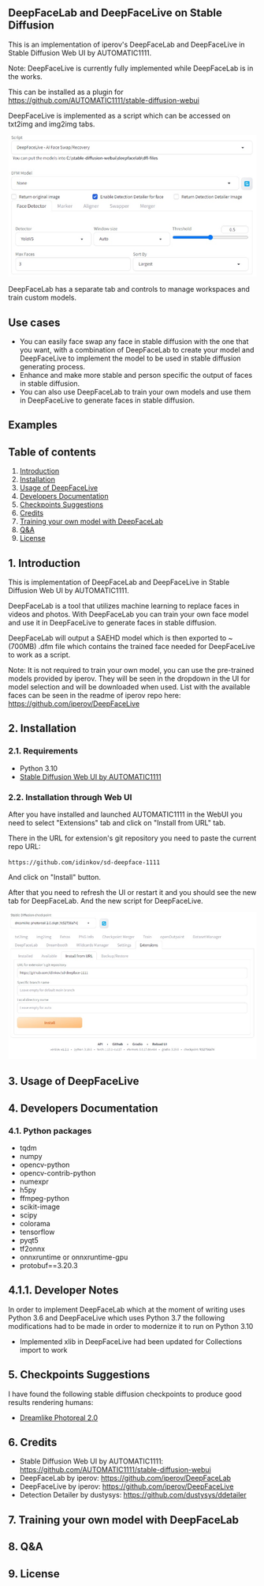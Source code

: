 ## DeepFaceLab and DeepFaceLive on Stable Diffusion

This is an implementation of iperov's DeepFaceLab and DeepFaceLive in Stable Diffusion Web UI by AUTOMATIC1111.

Note: DeepFaceLive is currently fully implemented while DeepFaceLab is in the works.

This can be installed as a plugin for https://github.com/AUTOMATIC1111/stable-diffusion-webui

DeepFaceLive is implemented as a script which can be accessed on txt2img and img2img tabs.

![](images/deepfacelive-scripts-tab.jpg)

DeepFaceLab has a separate tab and controls to manage workspaces and train custom models.

## Use cases

- You can easily face swap any face in stable diffusion with the one that you want, with a combination of DeepFaceLab to create your model and DeepFaceLive to implement the model to be used in stable diffusion generating process.
- Enhance and make more stable and person specific the output of faces in stable diffusion.
- You can also use DeepFaceLab to train your own models and use them in DeepFaceLive to generate faces in stable diffusion.

## Examples


## Table of contents

1) [Introduction](#1-introduction)
2) [Installation](#2-installation)
3) [Usage of DeepFaceLive](#3-usage-of-deepfacelive)
4) [Developers Documentation](#4-developers-documentation)
5) [Checkpoints Suggestions](#5-checkpoints-suggestions)
6) [Credits](#6-credits)
7) [Training your own model with DeepFaceLab](#7-training-your-own-model-with-deepfacelab)
8) [Q&A](#8-qa)
9) [License](#9-license)

## 1. Introduction

This is implementation of DeepFaceLab and DeepFaceLive in Stable Diffusion Web UI by AUTOMATIC1111.

DeepFaceLab is a tool that utilizes machine learning to replace faces in videos and photos. With DeepFaceLab you can train your own face model and use it in DeepFaceLive to generate faces in stable diffusion.

DeepFaceLab will output a SAEHD model which is then exported to ~(700MB) .dfm file which contains the trained face needed for DeepFaceLive to work as a script.

Note: It is not required to train your own model, you can use the pre-trained models provided by iperov. They will be seen in the dropdown in the UI for model selection and will be downloaded when used. List with the available faces can be seen in the readme of iperov repo here: https://github.com/iperov/DeepFaceLive

## 2. Installation

### 2.1. Requirements

- Python 3.10
- [Stable Diffusion Web UI by AUTOMATIC1111](https://github.com/AUTOMATIC1111/stable-diffusion-webui)

### 2.2. Installation through Web UI

After you have installed and launched AUTOMATIC1111 in the WebUI you need to select "Extensions" tab and click on "Install from URL" tab.

There in the URL for extension's git repository you need to paste the current repo URL:
    
`https://github.com/idinkov/sd-deepface-1111`

And click on "Install" button.

After that you need to refresh the UI or restart it and you should see the new tab for DeepFaceLab. And the new script for DeepFaceLive.

![](images/installation-web-ui.jpg)

## 3. Usage of DeepFaceLive

## 4. Developers Documentation

### 4.1. Python packages
- tqdm
- numpy
- opencv-python
- opencv-contrib-python
- numexpr
- h5py
- ffmpeg-python
- scikit-image
- scipy
- colorama
- tensorflow
- pyqt5
- tf2onnx
- onnxruntime or onnxruntime-gpu
- protobuf==3.20.3

## 4.1.1. Developer Notes

In order to implement DeepFaceLab which at the moment of writing uses Python 3.6 and DeepFaceLive which uses Python 3.7 the following modifications had to be made in order to modernize it to run on Python 3.10

- Implemented xlib in DeepFaceLive had been updated for Collections import to work


## 5. Checkpoints Suggestions

I have found the following stable diffusion checkpoints to produce good results rendering humans:
* [Dreamlike Photoreal 2.0](https://huggingface.co/dreamlike-art/dreamlike-photoreal-2.0)

## 6. Credits

- Stable Diffusion Web UI by AUTOMATIC1111: https://github.com/AUTOMATIC1111/stable-diffusion-webui
- DeepFaceLab by iperov: https://github.com/iperov/DeepFaceLab
- DeepFaceLive by iperov: https://github.com/iperov/DeepFaceLive
- Detection Detailer by dustysys: https://github.com/dustysys/ddetailer

## 7. Training your own model with DeepFaceLab

## 8. Q&A

## 9. License

